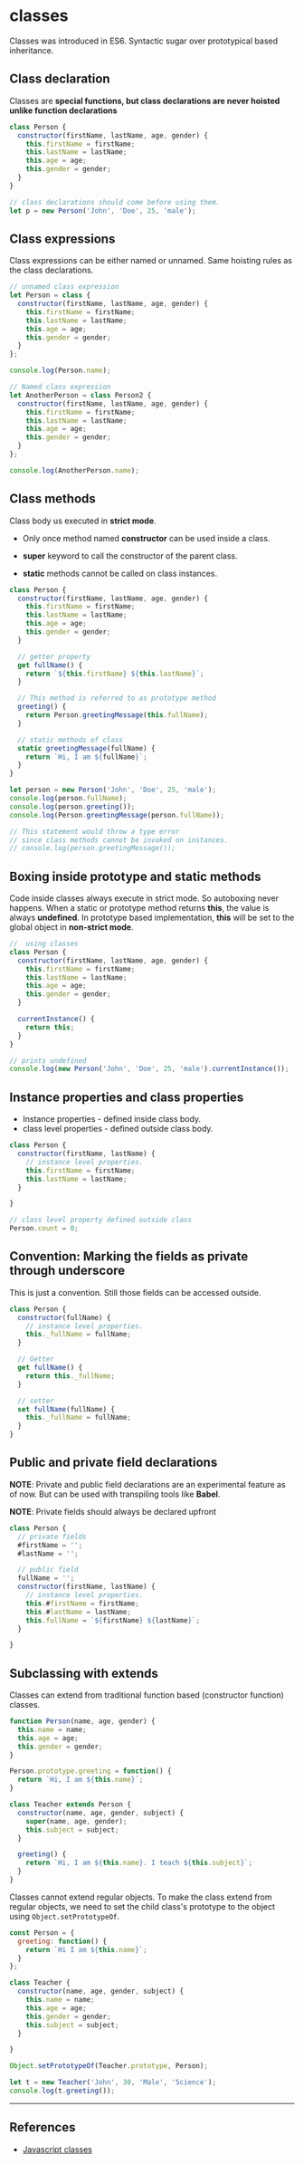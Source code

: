 # classes

Classes was introduced in ES6. Syntactic sugar over prototypical based inheritance.

## Class declaration

Classes are **special functions, but class declarations are never hoisted unlike function declarations**

```Javascript
class Person {
  constructor(firstName, lastName, age, gender) {
    this.firstName = firstName;
    this.lastName = lastName;
    this.age = age;
    this.gender = gender;
  }
}

// class declarations should come before using them.
let p = new Person('John', 'Doe', 25, 'male');

```

## Class expressions

Class expressions can be either named or unnamed. Same hoisting rules as the class declarations.

```Javascript
// unnamed class expression
let Person = class {
  constructor(firstName, lastName, age, gender) {
    this.firstName = firstName;
    this.lastName = lastName;
    this.age = age;
    this.gender = gender;
  }
};

console.log(Person.name);

// Named class expression
let AnotherPerson = class Person2 {
  constructor(firstName, lastName, age, gender) {
    this.firstName = firstName;
    this.lastName = lastName;
    this.age = age;
    this.gender = gender;
  }
};

console.log(AnotherPerson.name);
```

## Class methods

Class body us executed in **strict mode**.

* Only once method named **constructor** can be used inside a class.

* **super** keyword to call the constructor of the parent class.

* **static** methods cannot be called on class instances.

```Javascript
class Person {
  constructor(firstName, lastName, age, gender) {
    this.firstName = firstName;
    this.lastName = lastName;
    this.age = age;
    this.gender = gender;
  }

  // getter property
  get fullName() {
    return `${this.firstName} ${this.lastName}`;
  }

  // This method is referred to as prototype method
  greeting() {
    return Person.greetingMessage(this.fullName);
  }

  // static methods of class
  static greetingMessage(fullName) {
    return `Hi, I am ${fullName}`;
  }
}

let person = new Person('John', 'Doe', 25, 'male');
console.log(person.fullName);
console.log(person.greeting());
console.log(Person.greetingMessage(person.fullName));

// This statement would throw a type error
// since class methods cannot be invoked on instances.
// console.log(person.greetingMessage());
```

## Boxing inside prototype and static methods

Code inside classes always execute in strict mode. So autoboxing never happens. When a static or prototype method returns **this**, the value is always **undefined**. In prototype based implementation, **this** will be set to the global object in **non-strict mode**.

```Javascript
//  using classes
class Person {
  constructor(firstName, lastName, age, gender) {
    this.firstName = firstName;
    this.lastName = lastName;
    this.age = age;
    this.gender = gender;
  }

  currentInstance() {
    return this;
  }
}

// prints undefined
console.log(new Person('John', 'Doe', 25, 'male').currentInstance());
```

## Instance properties and class properties

* Instance properties - defined inside class body.
* class level properties - defined outside class body.

```Javascript
class Person {
  constructor(firstName, lastName) {
    // instance level properties.
    this.firstName = firstName;
    this.lastName = lastName;
  }

}

// class level property defined outside class
Person.count = 0;
```

## Convention: Marking the fields as private through underscore

This is just a convention. Still those fields can be accessed outside.

```Javascript
class Person {
  constructor(fullName) {
    // instance level properties.
    this._fullName = fullName;
  }

  // Getter
  get fullName() {
    return this._fullName;
  }

  // setter
  set fullName(fullName) {
    this._fullName = fullName;
  }
}
```

## Public and private field declarations

**NOTE**: Private and public field declarations are an experimental feature as of now. But can be used with transpiling tools like **Babel**.

**NOTE**: Private fields should always be declared upfront

```Javascript
class Person {
  // private fields
  #firstName = '';
  #lastName = '';

  // public field
  fullName = '';
  constructor(firstName, lastName) {
    // instance level properties.
    this.#firstName = firstName;
    this.#lastName = lastName;
    this.fullName = `${firstName} ${lastName}`;
  }

}
```

## Subclassing with extends

Classes can extend from traditional function based (constructor function) classes.

```Javascript
function Person(name, age, gender) {
  this.name = name;
  this.age = age;
  this.gender = gender;
}

Person.prototype.greeting = function() {
  return `Hi, I am ${this.name}`;
}

class Teacher extends Person {
  constructor(name, age, gender, subject) {
    super(name, age, gender);
    this.subject = subject;
  }

  greeting() {
    return `Hi, I am ${this.name}. I teach ${this.subject}`;
  }
}
```

Classes cannot extend regular objects. To make the class extend from regular objects, we need to set the child class's prototype to the object using `Object.setPrototypeOf`.

```Javascript
const Person = {
  greeting: function() {
    return `Hi I am ${this.name}`;
  }
};

class Teacher {
  constructor(name, age, gender, subject) {
    this.name = name;
    this.age = age;
    this.gender = gender;
    this.subject = subject;
  }

}

Object.setPrototypeOf(Teacher.prototype, Person);

let t = new Teacher('John', 30, 'Male', 'Science');
console.log(t.greeting());
```

---

## References

* [Javascript classes](https://developer.mozilla.org/en-US/docs/Web/JavaScript/Reference/Classes)
